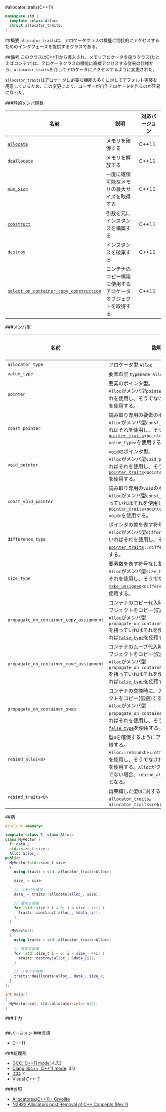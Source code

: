 #allocator_traits(C++11)
```cpp
namespace std {
  template <class Alloc>
  struct allocator_traits;
}
```

##概要
`allocator_traits`は、アロケータクラスの機能に間接的にアクセスするためのインタフェースを提供するクラスである。


##備考
このクラスはC++11から導入され、メモリアロケータを扱うクラス(たとえばコンテナ)は、アロケータクラスの機能に直接アクセスする従来の仕様から、`allocator_traits`を介してアロケータにアクセスするように変更された。

`allocator_traits`はアロケータに必要な機能の多くに対してデフォルト実装を用意しているため、この変更により、ユーザーが自作アロケータを作るのが容易になった。


###静的メンバ関数

| 名前 | 説明 | 対応バージョン |
|--------------------------------------------------|----------------------------------------------|-------|
| [`allocate`](./allocator_traits/allocate.md)     | メモリを確保する                             | C++11 |
| [`deallocate`](./allocator_traits/deallocate.md) | メモリを解放する                             | C++11 |
| [`max_size`](./allocator_traits/max_size.md)     | 一度に確保可能なメモリの最大サイズを取得する | C++11 |
| [`construct`](./allocator_traits/construct.md)   | 引数を元にインスタンスを構築する             | C++11 |
| [`destroy`](./allocator_traits/destroy.md)       | インスタンスを破棄する                       | C++11 |
| [`select_on_container_copy_construction`](./allocator_traits/select_on_container_copy_construction.md) | コンテナのコピー構築に使用するアロケータオブジェクトを取得する | C++11 |


###メンバ型

| 名前 | 説明 | 対応バージョン |
|-------------------|----------------------------------------------|-------|
| `allocator_type`  | アロケータ型 `Alloc`                         | C++11 |
| `value_type`      | 要素の型 `typename Alloc::value_type`        | C++11 |
| `pointer`         | 要素のポインタ型。<br/> `Alloc`がメンバ型`pointer`を持っていればそれを使用し、そうでなければ`value_type*`を使用する。 | C++11 |
| `const_pointer`   | 読み取り専用の要素のポインタ型。<br/> `Alloc`がメンバ型`const_pointer`を持っていればそれを使用し、そうでなければ[`pointer_traits`](./pointer_traits.md)`<pointer>::rebind<const value_type>`を使用する。 | C++11 |
| `void_pointer`    | `void`のポインタ型。<br/> `Alloc`がメンバ型`void_pointer`を持っていればそれを使用し、そうでなければ[`pointer_traits`](./pointer_traits.md)`<pointer>::rebind<void>`を使用する。 | C++11 |
| `const_void_pointer`    | 読み取り専用の`void`のポインタ型。<br/> `Alloc`がメンバ型`const_void_pointer`を持っていればそれを使用し、そうでなければ[`pointer_traits`](./pointer_traits.md)`<pointer>::rebind<const void>`を使用する。 | C++11 |
| `difference_type` | ポインタの差を表す符号あり整数型。<br/> `Alloc`がメンバ型`difference_type`を持っていればそれを使用し、そうでなければ[`pointer_traits`](./pointer_traits.md)`::difference_type`を使用する。 | C++11 |
| `size_type`       | 要素数を表す符号なし整数型。<br/> `Alloc`がメンバ型`size_type`を持っていればそれを使用し、そうでなければ[`make_unsigned`](/reference/type_traits/make_unsigned.md)`<difference_type>::type`を使用する。 | C++11 |
| `propagate_on_container_copy_assignment` | コンテナのコピー代入時に、アロケータオブジェクトをコピー(伝搬)するか否か。<br/>`Alloc`がメンバ型`propagate_on_container_copy_assignment`を持っていればそれを使用し、そうでなければ[`false_type`](/reference/type_traits/integral_constant-true_type-false_type.md)を使用する。 | C++11 |
| `propagate_on_container_move_assignment` | コンテナのムーブ代入時に、アロケータオブジェクトをコピー(伝搬)するか否か。<br/>`Alloc`がメンバ型`propagate_on_container_move_assignment`を持っていればそれを使用し、そうでなければ[`false_type`](/reference/type_traits/integral_constant-true_type-false_type.md)を使用する。 | C++11 |
| `propagate_on_container_swap` | コンテナの交換時に、アロケータオブジェクトをコピー(伝搬)するか否か。<br/>`Alloc`がメンバ型`propagate_on_container_swap`を持っていればそれを使用し、そうでなければ[`false_type`](/reference/type_traits/integral_constant-true_type-false_type.md)を使用する。 | C++11 |
| `rebind_alloc<U>` | 型`U`を確保するようにアロケータ型を再束縛する。<br/> `Alloc::rebind<U>::other`が有効ならそれを使用し、そうでなければ`Alloc<U, Args`>を使用する。`Alloc`がクラステンプレートでない場合、`rebind_alloc`の使用は不適格となる。 | C++11 |
| `rebind_traits<U>` | 再束縛した型`U`に対する`allocator_traits`。`allocator_traits<rebind_alloc<U>>` | C++11 |


##例
```cpp
#include <memory>

template <class T, class Alloc>
class MyVector {
  T* data_;
  std::size_t size_;
  Alloc alloc_;
public:
  MyVector(std::size_t size)
  {
    using traits = std::allocator_traits<Alloc>;

    size_ = size;

    // メモリを確保
    data_ = traits::allocate(alloc_, size);

    // 要素を構築
    for (std::size_t i = 0; i < size_; ++i) {
      traits::construct(alloc_, &data_[i]);
    }
  }

  ~MyVector()
  {
    using traits = std::allocator_traits<Alloc>;

    // 要素を破棄
    for (std::size_t i = 0; i < size_; ++i) {
      traits::destroy(alloc_, &data_[i]);
    }

    // メモリを解放
    traits::deallocate(alloc_, data_, size_);
  }
};

int main()
{
  MyVector<int, std::allocator<int>> v(3);
}
```

###出力
```
```

##バージョン
###言語
- C++11

###処理系
- [GCC, C++11 mode](/implementation#gcc.md): 4.7.3
- [Clang libc++, C++11 mode](/implementation#clang.md): 3.0
- [ICC](/implementation#icc.md): ?
- [Visual C++](/implementation#visual_cpp.md): ?

###参照
- [Allocators@C++11 - Cryolite](http://www.slideshare.net/Cryolite/allocator11final)
- [N2982 Allocators post Removal of C++ Concepts (Rev 1)](http://www.open-std.org/jtc1/sc22/wg21/docs/papers/2009/n2982.pdf)

